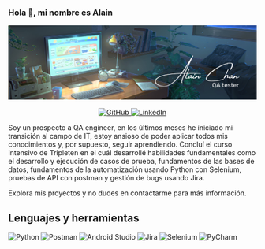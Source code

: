### Hola 👋, mi nombre es Alain
![Mi Imagen](https://github.com/Alainjc/Alainjc/blob/main/Fondo%20linkedin.png)


<div align="center">
  <a href="https://github.com/Alainjc">
    <img src="https://img.shields.io/badge/github-%23121011.svg?style=for-the-badge&logo=github&logoColor=white" alt="GitHub">
  </a>
  <a href="https://www.linkedin.com/in/alainjcp/">
    <img src="https://img.shields.io/badge/linkedin-%230077B5.svg?style=for-the-badge&logo=linkedin&logoColor=white" alt="LinkedIn">
  </a>
</div>

Soy un prospecto a QA engineer, en los últimos meses he iniciado mi transición al campo de IT, estoy ansioso de poder aplicar todos mis conocimientos y, por supuesto, seguir aprendiendo. Concluí el curso intensivo de Tripleten en el cuál desarrollé habilidades fundamentales como el desarrollo y ejecución de casos de prueba, fundamentos de las bases de datos, fundamentos de la automatización usando Python con Selenium, pruebas de API con postman y gestión de bugs usando Jira.

Explora mis proyectos y no dudes en contactarme para más información.

## Lenguajes y herramientas
![Python](https://img.shields.io/badge/python-3670A0?style=for-the-badge&logo=python&logoColor=ffdd54)
![Postman](https://img.shields.io/badge/Postman-FF6C37?style=for-the-badge&logo=postman&logoColor=white)
![Android Studio](https://img.shields.io/badge/android%20studio-346ac1?style=for-the-badge&logo=android%20studio&logoColor=white)
![Jira](https://img.shields.io/badge/jira-%230A0FFF.svg?style=for-the-badge&logo=jira&logoColor=white)
![Selenium](https://img.shields.io/badge/-selenium-%43B02A?style=for-the-badge&logo=selenium&logoColor=white)
![PyCharm](https://img.shields.io/badge/pycharm-143?style=for-the-badge&logo=pycharm&logoColor=black&color=black&labelColor=green)






